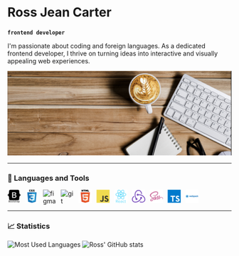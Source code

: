 # Ross Jean Carter

**`frontend developer`**

I'm passionate about coding and foreign languages. As a dedicated frontend developer, I thrive on turning ideas into interactive and visually appealing web experiences.

<p align="center"><img src="./assets/images/background.png" alt="background_logo" width="100%" height="85%"/></p>

---
### 🧰 Languages and Tools

 <img align="left" alt="bootstrap" width="30px" style="padding-right:10px;" src="https://raw.githubusercontent.com/devicons/devicon/master/icons/bootstrap/bootstrap-plain-wordmark.svg"/>
 <img align="left" alt="css" width="30px" style="padding-right:10px;" src="https://raw.githubusercontent.com/devicons/devicon/master/icons/css3/css3-original-wordmark.svg"/>
 <img align="left" alt="figma" width="30px" style="padding-right:10px;" src="https://www.vectorlogo.zone/logos/figma/figma-icon.svg"/>
 <img align="left" alt="git" width="30px" style="padding-right:10px;" src="https://www.vectorlogo.zone/logos/git-scm/git-scm-icon.svg"/>
 <img align="left" alt="html" width="30px" style="padding-right:10px;" src="https://raw.githubusercontent.com/devicons/devicon/master/icons/html5/html5-original-wordmark.svg"/>
 <img align="left" alt="javascript" width="30px" style="padding-right:10px;" src="https://raw.githubusercontent.com/devicons/devicon/master/icons/javascript/javascript-original.svg"/>
 <img align="left" alt="react" width="30px" style="padding-right:10px;" src="https://raw.githubusercontent.com/devicons/devicon/master/icons/react/react-original-wordmark.svg"/>
 <img align="left" alt="redux" width="30px" style="padding-right:10px;" src="https://raw.githubusercontent.com/devicons/devicon/master/icons/redux/redux-original.svg"/>
 <img align="left" alt="sass" width="30px" style="padding-right:10px;" src="https://raw.githubusercontent.com/devicons/devicon/master/icons/sass/sass-original.svg"/>
 <img align="left" alt="typescript" width="30px" style="padding-right:10px;" src="https://raw.githubusercontent.com/devicons/devicon/master/icons/typescript/typescript-original.svg"/>
 <img alt="webpack" width="30px" style="padding-right:10px;" src="https://raw.githubusercontent.com/devicons/devicon/d00d0969292a6569d45b06d3f350f463a0107b0d/icons/webpack/webpack-original-wordmark.svg"/>

---
### 📈 Statistics

![Most Used Languages](https://github-readme-stats.vercel.app/api/top-langs?username=rossjeancarter&show_icons=true)
![Ross' GitHub stats](https://github-readme-stats.vercel.app/api?username=rossjeancarter&show_icons=true)
 


